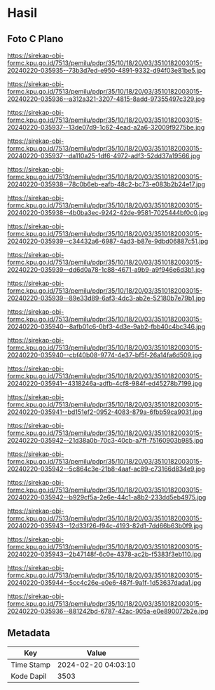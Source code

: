 # Hasil

## Foto C Plano

https://sirekap-obj-formc.kpu.go.id/7513/pemilu/pdpr/35/10/18/20/03/3510182003015-20240220-035935--73b3d7ed-e950-4891-9332-d94f03e81be5.jpg

https://sirekap-obj-formc.kpu.go.id/7513/pemilu/pdpr/35/10/18/20/03/3510182003015-20240220-035936--a312a321-3207-4815-8add-97355497c329.jpg

https://sirekap-obj-formc.kpu.go.id/7513/pemilu/pdpr/35/10/18/20/03/3510182003015-20240220-035937--13de07d9-1c62-4ead-a2a6-32009f9275be.jpg

https://sirekap-obj-formc.kpu.go.id/7513/pemilu/pdpr/35/10/18/20/03/3510182003015-20240220-035937--da110a25-1df6-4972-adf3-52dd37a19566.jpg

https://sirekap-obj-formc.kpu.go.id/7513/pemilu/pdpr/35/10/18/20/03/3510182003015-20240220-035938--78c0b6eb-eafb-48c2-bc73-e083b2b24e17.jpg

https://sirekap-obj-formc.kpu.go.id/7513/pemilu/pdpr/35/10/18/20/03/3510182003015-20240220-035938--4b0ba3ec-9242-42de-9581-7025444bf0c0.jpg

https://sirekap-obj-formc.kpu.go.id/7513/pemilu/pdpr/35/10/18/20/03/3510182003015-20240220-035939--c34432a6-6987-4ad3-b87e-9dbd06887c51.jpg

https://sirekap-obj-formc.kpu.go.id/7513/pemilu/pdpr/35/10/18/20/03/3510182003015-20240220-035939--dd6d0a78-1c88-4671-a9b9-a9f946e6d3b1.jpg

https://sirekap-obj-formc.kpu.go.id/7513/pemilu/pdpr/35/10/18/20/03/3510182003015-20240220-035939--89e33d89-6af3-4dc3-ab2e-52180b7e79b1.jpg

https://sirekap-obj-formc.kpu.go.id/7513/pemilu/pdpr/35/10/18/20/03/3510182003015-20240220-035940--8afb01c6-0bf3-4d3e-9ab2-fbb40c4bc346.jpg

https://sirekap-obj-formc.kpu.go.id/7513/pemilu/pdpr/35/10/18/20/03/3510182003015-20240220-035940--cbf40b08-9774-4e37-bf5f-26a14fa6d509.jpg

https://sirekap-obj-formc.kpu.go.id/7513/pemilu/pdpr/35/10/18/20/03/3510182003015-20240220-035941--4318246a-adfb-4cf8-984f-ed45278b7199.jpg

https://sirekap-obj-formc.kpu.go.id/7513/pemilu/pdpr/35/10/18/20/03/3510182003015-20240220-035941--bd151ef2-0952-4083-879a-6fbb59ca9031.jpg

https://sirekap-obj-formc.kpu.go.id/7513/pemilu/pdpr/35/10/18/20/03/3510182003015-20240220-035942--21d38a0b-70c3-40cb-a7ff-75160903b985.jpg

https://sirekap-obj-formc.kpu.go.id/7513/pemilu/pdpr/35/10/18/20/03/3510182003015-20240220-035942--5c864c3e-21b8-4aaf-ac89-c73166d834e9.jpg

https://sirekap-obj-formc.kpu.go.id/7513/pemilu/pdpr/35/10/18/20/03/3510182003015-20240220-035942--b929cf5a-2e6e-44c1-a8b2-233dd5eb4975.jpg

https://sirekap-obj-formc.kpu.go.id/7513/pemilu/pdpr/35/10/18/20/03/3510182003015-20240220-035943--12d33f26-f94c-4193-82d1-7dd66b63b0f9.jpg

https://sirekap-obj-formc.kpu.go.id/7513/pemilu/pdpr/35/10/18/20/03/3510182003015-20240220-035943--2b47148f-6c0e-4378-ac2b-f5383f3eb110.jpg

https://sirekap-obj-formc.kpu.go.id/7513/pemilu/pdpr/35/10/18/20/03/3510182003015-20240220-035944--5cc4c26e-e0e6-487f-9a1f-1d53637dada1.jpg

https://sirekap-obj-formc.kpu.go.id/7513/pemilu/pdpr/35/10/18/20/03/3510182003015-20240220-035936--881242bd-6787-42ac-905a-e0e890072b2e.jpg


## Metadata

| Key        | Value               |
| ---------- | ------------------- |
| Time Stamp | 2024-02-20 04:03:10 |
| Kode Dapil | 3503                |



